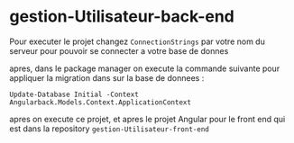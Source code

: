 # gestion-Utilisateur-back-end
Pour executer le projet changez `ConnectionStrings` par votre nom du serveur pour pouvoir se connecter a votre base de donnes

apres, dans le package manager on execute la commande suivante pour appliquer la migration dans sur la base de donnees :

`Update-Database Initial -Context Angularback.Models.Context.ApplicationContext`

apres on execute ce projet, et apres le projet Angular pour le front end qui est dans la repository `gestion-Utilisateur-front-end`
